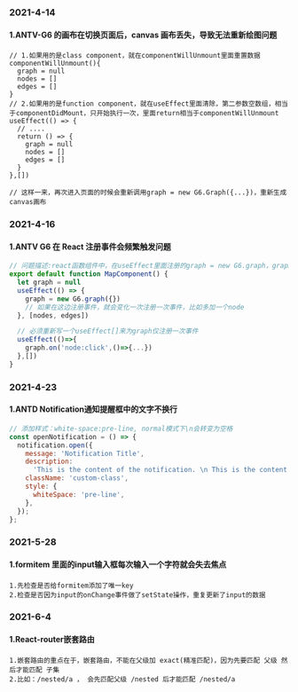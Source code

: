 ### 2021-4-14

#### 1.ANTV-G6 的画布在切换页面后，canvas 画布丢失，导致无法重新绘图问题

```
// 1.如果用的是class component，就在componentWillUnmount里面重置数据
componentWillUnmount(){
  graph = null
  nodes = []
  edges = []
}
// 2.如果用的是function component，就在useEffect里面清除，第二参数空数组，相当于componentDidMount，只开始执行一次，里面return相当于componentWillUnmount
useEffect(() => {
  // ....
  return () => {
    graph = null
    nodes = []
    edges = []
  }
},[])

// 这样一来，再次进入页面的时候会重新调用graph = new G6.Graph({...})，重新生成canvas画布
```

### 2021-4-16

#### 1.ANTV G6 在 React 注册事件会频繁触发问题

```js
// 问题描述:react函数组件中，在useEffect里面注册的graph = new G6.graph，graph.on('node:click',()=>{...})
export default function MapComponent() {
  let graph = null
  useEffect(() => {
    graph = new G6.graph({})
    // 如果在这边注册事件，就会变化一次注册一次事件，比如多加一个node
  }, [nodes, edges])

  // 必须重新写一个useEffect[]来为graph仅注册一次事件
  useEffect(()=>{
    graph.on('node:click',()=>{...})
  },[])
}

```
### 2021-4-23

#### 1.ANTD Notification通知提醒框中的文字不换行

```js
// 添加样式：white-space:pre-line, normal模式下\n会转变为空格
const openNotification = () => {
  notification.open({
    message: 'Notification Title',
    description:
      'This is the content of the notification. \n This is the content of the notification.',
    className: 'custom-class',
    style: {
      whiteSpace: 'pre-line',
    },
  });
};

```

### 2021-5-28

#### 1.formitem 里面的input输入框每次输入一个字符就会失去焦点

```
1.先检查是否给formitem添加了唯一key
2.检查是否因为input的onChange事件做了setState操作，重复更新了input的数据
```

### 2021-6-4

#### 1.React-router嵌套路由

```
1.嵌套路由的重点在于，嵌套路由，不能在父级加 exact(精准匹配)，因为先要匹配 父级 然后才能匹配 子集
2.比如：/nested/a ， 会先匹配父级 /nested 后才能匹配 /nested/a
```